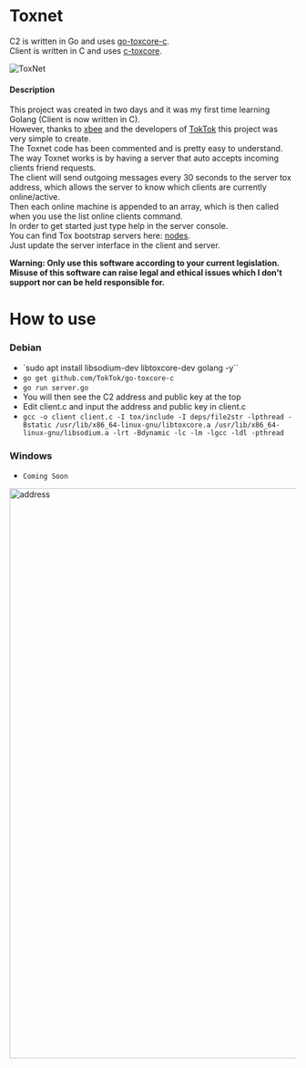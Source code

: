 # Toxnet

C2 is written in Go and uses [go-toxcore-c](https://github.com/TokTok/go-toxcore-c).  
Client is written in C and uses [c-toxcore](https://github.com/TokTok/c-toxcore).

![ToxNet](https://i.imgur.com/eoDjqMb.png?raw=true)

#### Description
This project was created in two days and it was my first time learning Golang (Client is now written in C).  
However, thanks to [xbee](https://github.com/xbee) and the developers of [TokTok](https://github.com/TokTok) this project was very simple to create.  
The Toxnet code has been commented and is pretty easy to understand.  
The way Toxnet works is by having a server that auto accepts incoming clients friend requests.  
The client will send outgoing messages every 30 seconds to the server tox address, which allows the server to know which clients are currently online/active.  
Then each online machine is appended to an array, which is then called when you use the list online clients command.  
In order to get started just type help in the server console.  
You can find Tox bootstrap servers here: [nodes](https://nodes.tox.chat).  
Just update the server interface in the client and server.  


__Warning: Only use this software according to your current legislation. Misuse of this software can raise legal and ethical issues which I don't support nor can be held responsible for.__

How to use
==========

### Debian

* `sudo apt install libsodium-dev libtoxcore-dev golang -y``
* `go get github.com/TokTok/go-toxcore-c`
* `go run server.go`
* You will then see the C2 address and public key at the top
* Edit client.c and input the address and public key in client.c
* `gcc -o client client.c -I tox/include -I deps/file2str -lpthread -Bstatic /usr/lib/x86_64-linux-gnu/libtoxcore.a /usr/lib/x86_64-linux-gnu/libsodium.a -lrt -Bdynamic -lc -lm -lgcc -ldl -pthread`

### Windows
* `Coming Soon`

<img src="https://i.imgur.com/M4rURRO.png" alt="address" width="1000" height="auto">
